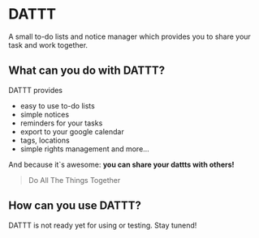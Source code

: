DATTT
======

A small to-do lists and notice manager which provides you to share your task and work together.

What can you do with DATTT?
----------------------------

DATTT provides
- easy to use to-do lists
- simple notices
- reminders for your tasks
- export to your google calendar
- tags, locations
- simple rights management and more...

And because it`s awesome:
**you can share your dattts with others!**
> Do All The Things Together

How can you use DATTT?
----------------------

DATTT is not ready yet for using or testing. Stay tunend!
